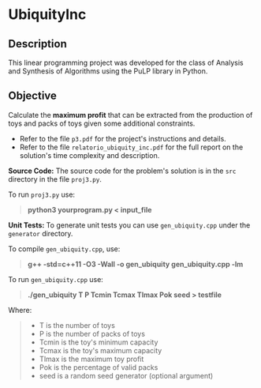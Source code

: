 # UbiquityInc

## Description

This linear programming project was developed for the class of Analysis and Synthesis of Algorithms using the PuLP library in Python.

## Objective

Calculate the **maximum profit** that can be extracted from the production of toys and packs of toys given some additional constraints.

- Refer to the file `p3.pdf` for the project's instructions and details.
- Refer to the file `relatorio_ubiquity_inc.pdf` for the full report on the solution's time complexity and description.

**Source Code:** The source code for the problem's solution is in the `src` directory in the file `proj3.py`.

To run `proj3.py` use:
> **python3 yourprogram.py < input_file**

**Unit Tests:** To generate unit tests you can use `gen_ubiquity.cpp` under the `generator` directory.

To compile `gen_ubiquity.cpp`, use:
> **g++ -std=c++11 -O3 -Wall -o gen_ubiquity gen_ubiquity.cpp -lm**

To run `gen_ubiquity.cpp` use:
> **./gen_ubiquity T P Tcmin Tcmax Tlmax Pok seed > testfile**

Where:
>- T is the number of toys
>- P is the number of packs of toys
>- Tcmin is the toy's minimum capacity
>- Tcmax is the toy's maximum capacity
>- Tlmax is the maximum toy profit
>- Pok is the percentage of valid packs
>- seed is a random seed generator (optional argument)


